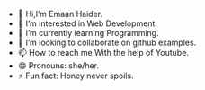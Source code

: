 - 👋 Hi,I’m Emaan Haider.
- 👀 I’m interested in Web Development.
- 🌱 I’m currently learning Programming.
- 💞️ I’m looking to collaborate on github examples.
- 📫 How to reach me With the help of Youtube.
- 😄 Pronouns: she/her.
- ⚡ Fun fact: Honey never spoils. 


<!---
EmaanHaider/EmaanHaider is a ✨ special ✨ repository because its `README.md` (this file) appears on your GitHub profile.
You can click the Preview link to take a look at your changes.
--->
